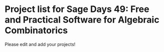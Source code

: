 Project list for Sage Days 49: Free and Practical Software for Algebraic Combinatorics
======================================================================================


Please edit and add your projects!
